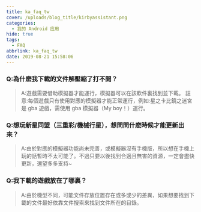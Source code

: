 ```yaml
---
title: ka_faq_tw
cover: /uploads/blog_title/kirbyassistant.png
categories:
  - 我的 Android 应用
hide: true
tags:
  - FAQ
abbrlink: ka_faq_tw
date: 2019-08-21 15:58:06
---
```


### Q:為什麽我下載的文件解壓縮了打不開？

> A:遊戲需要借助模擬器才能運行，模擬器可以在該軟件裏找到並下載。 註意:每個遊戲只有使用對應的模擬器才能正常運行，例如:星之卡比鏡之迷宮是 gba 遊戲，需使用 gba 模擬器（My boy！）運行。

### Q:想玩新星同盟（三重彩/機械行星），想問問什麽時候才能更新出來？

> A:由於對應的模擬器功能尚未完善，或模擬器沒有手機版，所以想在手機上玩的話暫時不太可能了。不過只要以後找到合適且無害的資源，一定會盡快更新，還望多多支持~

### Q:我下載的遊戲放在了哪裏？

> A:由於機型不同，可能文件存放位置存在或多或少的差異，如果想要找到下載的文件最好依靠文件搜索來找到文件所在的目錄。
